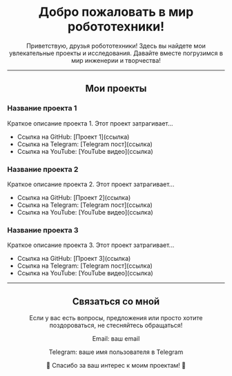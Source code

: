<!-- Заголовок -->
<h1 align="center">Добро пожаловать в мир робототехники!</h1>

<!-- Интро -->
<p align="center">Приветствую, друзья робототехники! Здесь вы найдете мои увлекательные проекты и исследования. Давайте вместе погрузимся в мир инженерии и творчества!</p>

<!-- Разделительная линия -->
<hr>

<!-- Секция Проекты -->
<h2 align="center">Мои проекты</h2>

<!-- Проект 1 -->
<h3>Название проекта 1</h3>
<p>Краткое описание проекта 1. Этот проект затрагивает...</p>
<ul>
  <li>Ссылка на GitHub: [Проект 1](ссылка)</li>
  <li>Ссылка на Telegram: [Telegram пост](ссылка)</li>
  <li>Ссылка на YouTube: [YouTube видео](ссылка)</li>
</ul>

<!-- Проект 2 -->
<h3>Название проекта 2</h3>
<p>Краткое описание проекта 2. Этот проект затрагивает...</p>
<ul>
  <li>Ссылка на GitHub: [Проект 2](ссылка)</li>
  <li>Ссылка на Telegram: [Telegram пост](ссылка)</li>
  <li>Ссылка на YouTube: [YouTube видео](ссылка)</li>
</ul>

<!-- Проект 3 -->
<h3>Название проекта 3</h3>
<p>Краткое описание проекта 3. Этот проект затрагивает...</p>
<ul>
  <li>Ссылка на GitHub: [Проект 3](ссылка)</li>
  <li>Ссылка на Telegram: [Telegram пост](ссылка)</li>
  <li>Ссылка на YouTube: [YouTube видео](ссылка)</li>
</ul>

<!-- Разделительная линия -->
<hr>

<!-- Секция Контакты -->
<h2 align="center">Связаться со мной</h2>
<p align="center">Если у вас есть вопросы, предложения или просто хотите поздороваться, не стесняйтесь обращаться!</p>
<p align="center">Email: ваш email</p>
<p align="center">Telegram: ваше имя пользователя в Telegram</p>

<!-- Эмоджи-робот -->
<p align="center">🤖 Спасибо за ваш интерес к моим проектам! 🤖</p>
